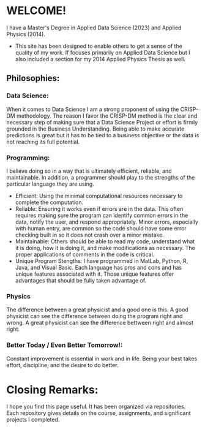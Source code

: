 # WELCOME!
I have a Master's Degree in Applied Data Science (2023) and Applied Physics (2014).  
- This site has been designed to enable others to get a sense of the quality of my work.  If focuses primarily on Applied Data Science but I also included a section for my 2014 Applied Physics Thesis as well.

## Philosophies:
### Data Science:
When it comes to Data Science I am a strong proponent of using the CRISP-DM methodology.  The reason I favor the CRISP-DM method is the clear and necessary step of making sure that a Data Science Project or effort is firmly grounded in the Business Understanding.  Being able to make accurate predictions is great but it has to be tied to a business objective or the data is not reaching its full potential.

### Programming:
I believe doing so in a way that is ultimately efficient, reliable, and maintainable.  In addition, a programmer should play to the strengths of the particular language they are using.
- Efficient:  Using the minimal computational resources necessary to complete the computation.
- Reliable:  Ensuring it works even if errors are in the data.  This often requires making sure the program can identify common errors in the data, notify the user, and respond appropriately.  Minor errors, especially with human entry, are common so the code should have some error checking built in so it does not crash over a minor mistake.
- Maintainable:  Others should be able to read my code, understand what it is doing, how it is doing it, and make modifications as necessary.  The proper applications of comments in the code is critical.
- Unique Program Stengths:  I have programmed in MatLab, Python, R, Java, and Visual Basic.  Each language has pros and cons and has unique features associated with it.  Those unique features offer advantages that should be fully taken advantage of.

### Physics
The difference between a great physicist and a good one is this.  A good physicist can see the difference between doing the program right and wrong.  A great physicist can see the difference bettween right and almost right.

### Better Today / Even Better Tomorrow!:
Constant improvement is essential in work and in life.  Being your best takes effort, discipline, and the desire to do better.  

# Closing Remarks:
I hope you find this page useful.  It has been organized via repositories.  Each repository gives details on the course, assignments, and significant projects I completed.  











